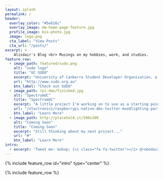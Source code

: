 ```yaml
---
layout: splash
permalink: /
header:
  overlay_color: "#5e616c"
  overlay_image: mm-home-page-feature.jpg
  profile_image: bio-photo.jpg
  image: logo.png
  cta_label: "View Posts"
  cta_url: "/posts/"
excerpt: >
    Alisdair's Blog <br> Musings on my hobbies, work, and studies.
feature_row:
  - image_path: featured/sudo.png
    alt: "sudo logo"
    title: "UC SUDO"
    excerpt: "University of Canberra Student Developer Organisation, a society for developers to actually build things at UC"
    url: "http://www.sudo.org.au"
    btn_label: "Check out SUDO"
  - image_path: rpi-dmx/finished.jpg
    alt: "SpectrumUC"
    title: "SpectrumUC"
    excerpt: "A little project I'm working on to use as a starting point for SUDO: Twitter controlled mood lights, I just put up Part 1: getting an RPi to control a RGB Light"
    url: "/electronics/raspberrypi-native-dmx-twitter-moodlighting-part-1/"
    btn_label: "Learn More"
  - image_path: http://placehold.it/500x300
    alt: "Coming Soon"
    title: "Coming Soon"
    excerpt: "Still thinking about my next project..."
    url: "#"
    btn_label: "Learn More"
intro:
  - excerpt: 'Tweet me: &nbsp; [<i class="fa fa-twitter"></i> @robodair](https://twitter.com/robodair){: .btn .btn--twitter}'
---
```

{% include feature_row id="intro" type="center" %}

{% include feature_row %}

